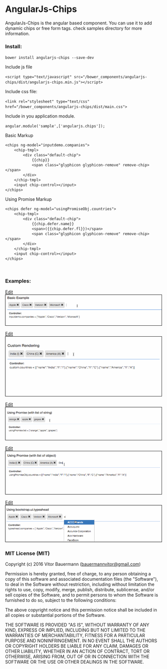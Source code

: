 # AngularJs-Chips

AngularJs-Chips is the angular based component. You can use it to add dynamic chips or free form tags. check samples directory for more information.

### Install:

`bower install angularjs-chips --save-dev`

Include js file

`<script type="text/javascript" src="/bower_components/angularjs-chips/dist/angularjs-chips.min.js"></script>`

Include css file:

`<link rel="stylesheet" type="text/css" href="/bower_components/angularjs-chips/dist/main.css">`

Include in you application module.

`angular.module('sample',['angularjs.chips']);`

Basic Markup

```
<chips ng-model="inputdemo.companies">
    <chip-tmpl>
        <div class="default-chip">
            {{chip}}
            <span class="glyphicon glyphicon-remove" remove-chip></span>
        </div>
    </chip-tmpl>
    <input chip-control></input>
</chips>
```

Using Promise Markup

```
<chips defer ng-model="usingPromiseObj.countries">
    <chip-tmpl>
        <div class="default-chip">
            {{chip.defer.name}}
            <span>({{chip.defer.fl}})</span>
            <span class="glyphicon glyphicon-remove" remove-chip></span>
        </div>
    </chip-tmpl>
    <input chip-control></input>
</chips>
```
<br>

### Examples:

<a href="https://codepen.io/vbauermann/pen/jOEXqgM" target="_blank">Edit</a>
<img src="others/Basic_example.gif" style="border: 1px solid #000000">

<a href="https://codepen.io/vbauermann/pen/wvBRWwK" target="_blank">Edit</a>
<img src="others/Custom_example.gif" style="border: 1px solid #000000">

<a href="https://codepen.io/vbauermann/pen/LYEMZPg" target="_blank">Edit</a>
<img src="others/Using_Promise_string_example.gif" style="border: 1px solid #000000">

<a href="https://codepen.io/vbauermann/pen/JjowKjB" target="_blank">Edit</a>
<img src="others/Using_Promise_obj_example.gif" style="border: 1px solid #000000">

<a href="https://codepen.io/vbauermann/pen/BayvzNo" target="_blank">Edit</a>
<img src="others/Using_typeahead_example2.gif" style="border: 1px solid #000000">


### MIT License (MIT)

Copyright (c) 2016 Vitor Bauermann (bauermannvitor@gmail.com)

Permission is hereby granted, free of charge, to any person obtaining a copy
of this software and associated documentation files (the "Software"), to deal
in the Software without restriction, including without limitation the rights
to use, copy, modify, merge, publish, distribute, sublicense, and/or sell
copies of the Software, and to permit persons to whom the Software is
furnished to do so, subject to the following conditions:

The above copyright notice and this permission notice shall be included in all
copies or substantial portions of the Software.

THE SOFTWARE IS PROVIDED "AS IS", WITHOUT WARRANTY OF ANY KIND, EXPRESS OR
IMPLIED, INCLUDING BUT NOT LIMITED TO THE WARRANTIES OF MERCHANTABILITY,
FITNESS FOR A PARTICULAR PURPOSE AND NONINFRINGEMENT. IN NO EVENT SHALL THE
AUTHORS OR COPYRIGHT HOLDERS BE LIABLE FOR ANY CLAIM, DAMAGES OR OTHER
LIABILITY, WHETHER IN AN ACTION OF CONTRACT, TORT OR OTHERWISE, ARISING FROM,
OUT OF OR IN CONNECTION WITH THE SOFTWARE OR THE USE OR OTHER DEALINGS IN THE
SOFTWARE.

